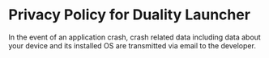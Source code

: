 # Privacy Policy for Duality Launcher

In the event of an application crash, crash related data including data about your device and its installed OS are transmitted via email to the developer.
